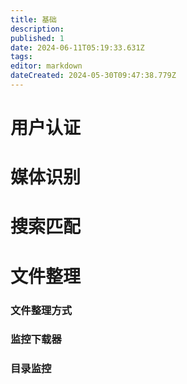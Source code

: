 ```yaml
---
title: 基础
description: 
published: 1
date: 2024-06-11T05:19:33.631Z
tags: 
editor: markdown
dateCreated: 2024-05-30T09:47:38.779Z
---
```


# 用户认证


# 媒体识别


# 搜索匹配


# 文件整理

### 文件整理方式

### 监控下载器

### 目录监控